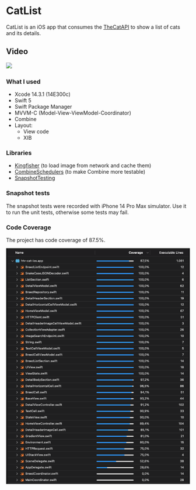 # CatList

CatList is an iOS app that consumes the [TheCatAPI](https://thecatapi.com/) to show a list of cats and its details.

## Video

![](/readme_files/demo_gif.gif)

### What I used

- Xcode 14.3.1 (14E300c)
- Swift 5
- Swift Package Manager
- MVVM-C (Model-View-ViewModel-Coordinator)
- Combine
- Layout:
    - View code
    - XIB

### Libraries

- [Kingfisher](https://github.com/onevcat/Kingfisher) (to load image from network and cache them)
- [CombineSchedulers](https://github.com/pointfreeco/combine-schedulers) (to make Combine more testable)
- [SnapshotTesting](https://github.com/pointfreeco/swift-snapshot-testing)

### Snapshot tests

The snapshot tests were recorded with iPhone 14 Pro Max simulator. Use it to run the unit tests, otherwise some tests may fail.

### Code Coverage

The project has code coverage of 87.5%.

![](readme_files/code_coverage.png)
